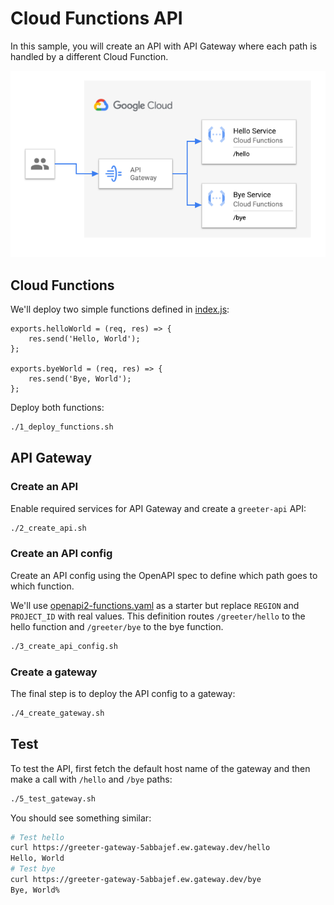 # Cloud Functions API

In this sample, you will create an API with API Gateway where each path is
handled by a different Cloud Function.

![API Gateway with Cloud Functions](image.png)

## Cloud Functions

We'll deploy two simple functions defined in [index.js](index.js):

```nodejs
exports.helloWorld = (req, res) => {
    res.send('Hello, World');
};

exports.byeWorld = (req, res) => {
    res.send('Bye, World');
};
```

Deploy both functions:

```sh
./1_deploy_functions.sh
```

## API Gateway

### Create an API

Enable required services for API Gateway and create a `greeter-api` API:

```sh
./2_create_api.sh
```

### Create an API config

Create an API config using the OpenAPI spec to define which path goes to which
function.

We'll use [openapi2-functions.yaml](openapi2-functions.yaml) as a starter but replace `REGION` and
`PROJECT_ID` with real values. This definition routes `/greeter/hello` to the
hello function and `/greeter/bye` to the bye function.

```sh
./3_create_api_config.sh
```

### Create a gateway

The final step is to deploy the API config to a gateway:

```sh
./4_create_gateway.sh
```

## Test

To test the API, first fetch the default host name of the gateway and then make
a call with `/hello` and `/bye` paths:

```sh
./5_test_gateway.sh
```

You should see something similar:

```sh
# Test hello
curl https://greeter-gateway-5abbajef.ew.gateway.dev/hello
Hello, World
# Test bye
curl https://greeter-gateway-5abbajef.ew.gateway.dev/bye
Bye, World%
```
